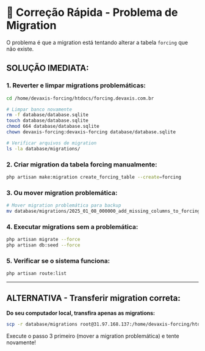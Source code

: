 # 🔧 Correção Rápida - Problema de Migration

O problema é que a migration está tentando alterar a tabela `forcing` que não existe.

## SOLUÇÃO IMEDIATA:

### 1. Reverter e limpar migrations problemáticas:
```bash
cd /home/devaxis-forcing/htdocs/forcing.devaxis.com.br

# Limpar banco novamente
rm -f database/database.sqlite
touch database/database.sqlite
chmod 664 database/database.sqlite
chown devaxis-forcing:devaxis-forcing database/database.sqlite

# Verificar arquivos de migration
ls -la database/migrations/
```

### 2. Criar migration da tabela forcing manualmente:
```bash
php artisan make:migration create_forcing_table --create=forcing
```

### 3. Ou mover migration problemática:
```bash
# Mover migration problemática para backup
mv database/migrations/2025_01_08_000000_add_missing_columns_to_forcing_table.php database/migrations/2025_01_08_000000_add_missing_columns_to_forcing_table.php.bak
```

### 4. Executar migrations sem a problemática:
```bash
php artisan migrate --force
php artisan db:seed --force
```

### 5. Verificar se o sistema funciona:
```bash
php artisan route:list
```

---

## ALTERNATIVA - Transferir migration correta:

**Do seu computador local, transfira apenas as migrations:**
```bash
scp -r database/migrations root@31.97.168.137:/home/devaxis-forcing/htdocs/forcing.devaxis.com.br/database/
```

Execute o passo 3 primeiro (mover a migration problemática) e tente novamente!
